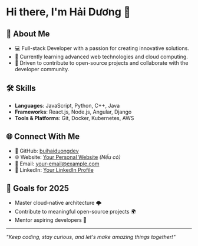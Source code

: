 # Hi there, I'm Hải Dương 👋

## 🌟 About Me
- 💻 Full-stack Developer with a passion for creating innovative solutions.
- 🌱 Currently learning advanced web technologies and cloud computing.
- 🚀 Driven to contribute to open-source projects and collaborate with the developer community.

## 🛠️ Skills
- **Languages**: JavaScript, Python, C++, Java
- **Frameworks**: React.js, Node.js, Angular, Django
- **Tools & Platforms**: Git, Docker, Kubernetes, AWS

## 🌐 Connect With Me
- 🌟 GitHub: [buihaiduongdev](https://github.com/buihaiduongdev)
- 🌐 Website: [Your Personal Website](#) *(Nếu có)*
- 📧 Email: [your-email@example.com](mailto:your-email@example.com)
- 💬 LinkedIn: [Your LinkedIn Profile](#)

## 🎯 Goals for 2025
- Master cloud-native architecture 🌩️
- Contribute to meaningful open-source projects 🌍
- Mentor aspiring developers 🙌

---

*"Keep coding, stay curious, and let's make amazing things together!"*
